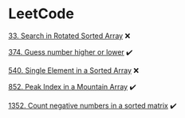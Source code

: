 # LeetCode

[33. Search in Rotated Sorted Array](SearchInARotatedSortedArray33) :x:

[374. Guess number higher or lower](GuessNumberHigherOrLower374) :heavy_check_mark:

[540. Single Element in a Sorted Array](SingleElementInASortedArray540) :x:

[852. Peak Index in a Mountain Array](PeakIndexInAMountainArray852) :heavy_check_mark:

[1352. Count negative numbers in a sorted matrix](CountNegativeNumbersInASortedMatrix1351) :heavy_check_mark:
